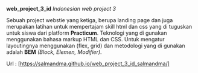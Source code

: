 **web_project_3_id**
_Indonesian web project 3_

Sebuah project webstie yang ketiga, berupa landing page dan juga merupakan latihan untuk mempertajam skill html dan css yang di tuguskan untuk siswa dari platform **Practicum**. Teknologi yang di gunakan menggunakan bahasa markup HTML dan CSS. Untuk mengatur layoutingnya menggunakan (flex, grid) dan metodologi yang di gunakan adalah **BEM** _(Block, Elemen, Modifier)_.


Url : [https://salmandma.github.io/web_project_3_id_salmandma/]
